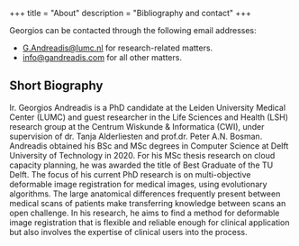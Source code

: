 +++
title = "About"
description = "Bibliography and contact"
+++

Georgios can be contacted through the following email addresses:
- [G.Andreadis@lumc.nl](mailto:G.Andreadis@lumc.nl) for research-related matters.
- [info@gandreadis.com](mailto:info@gandreadis.com) for all other matters.

## Short Biography

Ir. Georgios Andreadis is a PhD candidate at the Leiden University Medical Center (LUMC) and guest researcher in the Life Sciences and Health (LSH) research group at the Centrum Wiskunde & Informatica (CWI), under supervision of dr. Tanja Alderliesten and prof.dr. Peter A.N. Bosman. Andreadis obtained his BSc and MSc degrees in Computer Science at Delft University of Technology in 2020. For his MSc thesis research on cloud capacity planning, he was awarded the title of Best Graduate of the TU Delft. The focus of his current PhD research is on multi-objective deformable image registration for medical images, using evolutionary algorithms. The large anatomical differences frequently present between medical scans of patients make transferring knowledge between scans an open challenge. In his research, he aims to find a method for deformable image registration that is flexible and reliable enough for clinical application but also involves the expertise of clinical users into the process.
